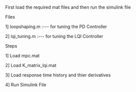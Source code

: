 First load the required mat files and then run the simulink file

Files

1] loopshaping.m :--- for tuning the PD Controller

2] lqi_tuning.m :--- for tuning the LQI Controller

Steps

1] Load mpc.mat

2] Load K_matrix_lqi.mat

3] Load response time history and thier derivatives

4] Run Simulink File
